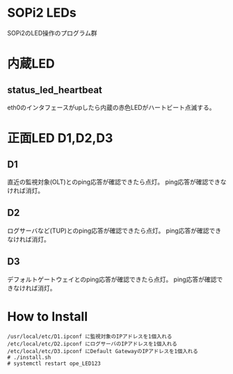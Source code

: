 SOPi2 LEDs
==========

SOPi2のLED操作のプログラム群

# 内蔵LED

## status_led_heartbeat

eth0のインタフェースがupしたら内蔵の赤色LEDがハートビート点滅する。

# 正面LED D1,D2,D3

## D1

直近の監視対象(OLT)とのping応答が確認できたら点灯。
ping応答が確認できなければ消灯。

## D2

ログサーバなど(TUP)とのping応答が確認できたら点灯。
ping応答が確認できなければ消灯。

## D3

デフォルトゲートウェイとのping応答が確認できたら点灯。
ping応答が確認できなければ消灯。

# How to Install

    /usr/local/etc/D1.ipconf に監視対象のIPアドレスを1個入れる
    /etc/local/etc/D2.ipconf にログサーバのIPアドレスを1個入れる
    /etc/local/etc/D3.ipconf にDefault GatewayのIPアドレスを1個入れる
    # ./install.sh
    # systemctl restart ope_LED123
    
